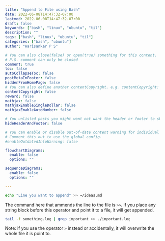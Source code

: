 ```yaml
---
title: "Append to File using Bash"
date: 2022-06-08T14:47:32-07:00
lastmod: 2022-06-08T14:47:32-07:00
draft: false
keywords: ["bash", "linux", "ubuntu", "til"]
description: ""
tags: ["bash", "linux", "ubuntu", "til"]
categories: ["bash", "ubuntu"]
author: "Harisankar P S"

# You can also close(false) or open(true) something for this content.
# P.S. comment can only be closed
comment: true
toc: false
autoCollapseToc: false
postMetaInFooter: false
hiddenFromHomePage: false
# You can also define another contentCopyright. e.g. contentCopyright: "This is another copyright."
contentCopyright: false
reward: false
mathjax: false
mathjaxEnableSingleDollar: false
mathjaxEnableAutoNumber: false

# You unlisted posts you might want not want the header or footer to show
hideHeaderAndFooter: false

# You can enable or disable out-of-date content warning for individual post.
# Comment this out to use the global config.
#enableOutdatedInfoWarning: false

flowchartDiagrams:
  enable: false
  options: ""

sequenceDiagrams:
  enable: false
  options: ""

---
```


<!--more-->

```sh
echo "Line you want to append" >> ~/ideas.md
```

The command here that ammends the line to the file is `>>`. If you place any string block before this operator and point it to a file, it will get appended.

```sh
tail -f something.log | grep important >> ./important.log
```

Note: if you use the operator `>` instead or accidentally, it will overwrite the whole file it is point to.

